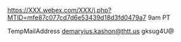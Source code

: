 https://XXX.webex.com/XXX/j.php?MTID=mfe87c077cd7d6e53439d18d3fd0479a7 9am PT

TempMailAddress demaryius.kashon@thtt.us gksug4U@
